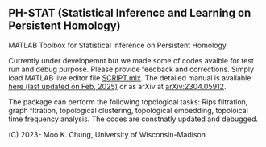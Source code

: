 ## PH-STAT (Statistical Inference and Learning on Persistent Homology)

MATLAB Toolbox for Statistical Inference on Persistent Homology

Currently under developemnt but we made some of codes avaible for test run and debug purpose. Please provide feedback and corrections. Simply load MATLAB live editor file [SCRIPT.mlx](https://github.com/laplcebeltrami/PH-STAT/blob/main/SCRIPT.mlx). The detailed manual is available [here (last updated on Feb, 2025)](https://github.com/laplcebeltrami/PH-STAT/blob/main/PH-STAT.pdf) or as arXiv at [arXiv:2304.05912](http://arxiv.org/abs/2304.05912). 

The package can perform the following topological tasks: Rips filtration, graph fltration, topological clustering, topological embedding, topoloical time frequency analysis. The codes are constnatly updated and debugged. 


(C) 2023- Moo K. Chung, University of Wisconsin-Madison



